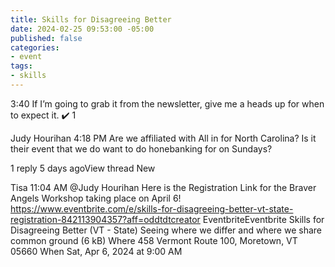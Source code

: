 ```yaml
---
title: Skills for Disagreeing Better
date: 2024-02-25 09:53:00 -05:00
published: false
categories:
- event
tags:
- skills
---
```


3:40
If I’m going to grab it from the newsletter, give me a heads up for when to expect it.
:heavy_check_mark:
1



Judy Hourihan
  4:18 PM
Are we affiliated with All in for North Carolina?  Is it their event that we do want to do honebanking for on Sundays?

1 reply
5 days agoView thread
New


Tisa
  11:04 AM
@Judy Hourihan
 Here is the Registration Link for the Braver Angels Workshop taking place on April 6! 
https://www.eventbrite.com/e/skills-for-disagreeing-better-vt-state-registration-842113904357?aff=oddtdtcreator
EventbriteEventbrite
Skills for Disagreeing Better (VT - State)
Seeing where we differ and where we share common ground (6 kB)
Where
458 Vermont Route 100, Moretown, VT 05660
When
Sat, Apr 6, 2024 at 9:00 AM
